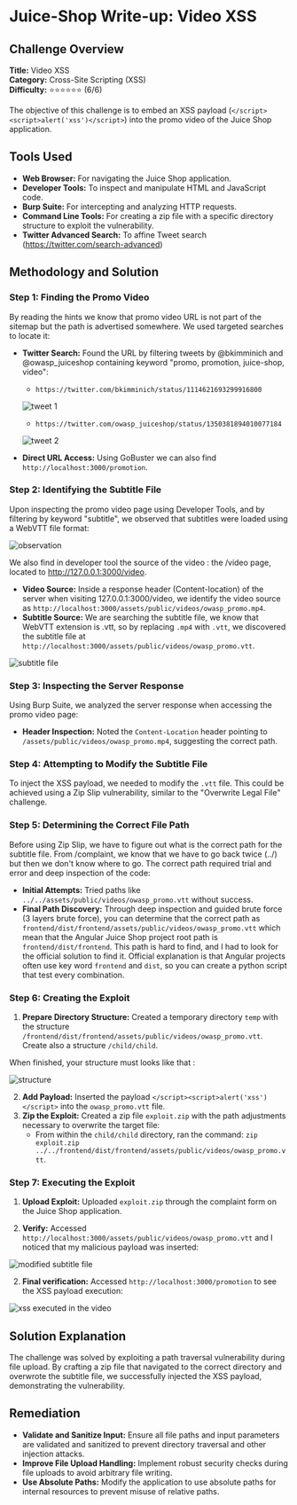# Juice-Shop Write-up: Video XSS

## Challenge Overview
**Title:** Video XSS  
**Category:** Cross-Site Scripting (XSS)  
**Difficulty:** ⭐⭐⭐⭐⭐⭐ (6/6)  

The objective of this challenge is to embed an XSS payload (`</script><script>alert('xss')</script>`) into the promo video of the Juice Shop application.

## Tools Used
- **Web Browser:** For navigating the Juice Shop application.
- **Developer Tools:** To inspect and manipulate HTML and JavaScript code.
- **Burp Suite:** For intercepting and analyzing HTTP requests.
- **Command Line Tools:** For creating a zip file with a specific directory structure to exploit the vulnerability.
- **Twitter Advanced Search:** To affine Tweet search (https://twitter.com/search-advanced)

## Methodology and Solution

### Step 1: Finding the Promo Video
By reading the hints we know that promo video URL is not part of the sitemap but the path is advertised somewhere. We used targeted searches to locate it:
- **Twitter Search:** Found the URL by filtering tweets by @bkimminich and @owasp_juiceshop containing keyword "promo, promotion, juice-shop, video":
  - `https://twitter.com/bkimminich/status/1114621693299916800`

  ![tweet 1](../assets/difficulty6/video_xss_1.png)

  - `https://twitter.com/owasp_juiceshop/status/1350381894010077184`

  ![tweet 2](../assets/difficulty6/video_xss_2.png)

- **Direct URL Access:** Using GoBuster we can also find `http://localhost:3000/promotion`.

### Step 2: Identifying the Subtitle File
Upon inspecting the promo video page using Developer Tools, and by filtering by keyword "subtitle", we observed that subtitles were loaded using a WebVTT file format:

![observation](../assets/difficulty6/video_xss_3.png)

We also find in developer tool the source of the video : the /video page, located to http://127.0.0.1:3000/video.

- **Video Source:** Inside a response header (Content-location) of the server when visiting 127.0.0.1:3000/video, we identify the video source as `http://localhost:3000/assets/public/videos/owasp_promo.mp4`.
- **Subtitle Source:** We are searching the subtitle file, we know that WebVTT extension is .vtt, so by replacing `.mp4` with `.vtt`, we discovered the subtitle file at `http://localhost:3000/assets/public/videos/owasp_promo.vtt`.

![subtitle file](../assets/difficulty6/video_xss_4.png)

### Step 3: Inspecting the Server Response
Using Burp Suite, we analyzed the server response when accessing the promo video page:
- **Header Inspection:** Noted the `Content-Location` header pointing to `/assets/public/videos/owasp_promo.mp4`, suggesting the correct path.

### Step 4: Attempting to Modify the Subtitle File
To inject the XSS payload, we needed to modify the `.vtt` file. This could be achieved using a Zip Slip vulnerability, similar to the "Overwrite Legal File" challenge.

### Step 5: Determining the Correct File Path
Before using Zip Slip, we have to figure out what is the correct path for the subtitle file. From /complaint, we know that we have to go back twice (../) but then we don't know where to go. The correct path required trial and error and deep inspection of the code:
- **Initial Attempts:** Tried paths like `../../assets/public/videos/owasp_promo.vtt` without success.
- **Final Path Discovery:** Through deep inspection and guided brute force (3 layers brute force), you can determine that the correct path as `frontend/dist/frontend/assets/public/videos/owasp_promo.vtt` which mean that the Angular Juice Shop project root path is `frontend/dist/frontend`. This path is hard to find, and I had to look for the official solution to find it. Official explanation is that Angular projects often use key word `frontend` and `dist`, so you can create a python script that test every combination.

### Step 6: Creating the Exploit
1. **Prepare Directory Structure:** Created a temporary directory `temp` with the structure `/frontend/dist/frontend/assets/public/videos/owasp_promo.vtt`. Create also a structure `/child/child`.

When finished, your structure must looks like that : 

![structure](../assets/difficulty6/video_xss_5.png)

2. **Add Payload:** Inserted the payload `</script><script>alert('xss')</script>` into the `owasp_promo.vtt` file.
3. **Zip the Exploit:** Created a zip file `exploit.zip` with the path adjustments necessary to overwrite the target file:
   - From within the `child/child` directory, ran the command: `zip exploit.zip ../../frontend/dist/frontend/assets/public/videos/owasp_promo.vtt`.

### Step 7: Executing the Exploit
1. **Upload Exploit:** Uploaded `exploit.zip` through the complaint form on the Juice Shop application.

2. **Verify:** Accessed `http://localhost:3000/assets/public/videos/owasp_promo.vtt` and I noticed that my malicious payload was inserted:

![modified subtitle file](../assets/difficulty6/video_xss_6.png)

2. **Final verification:** Accessed `http://localhost:3000/promotion` to see the XSS payload execution:

![xss executed in the video](../assets/difficulty6/video_xss_7.png)

## Solution Explanation
The challenge was solved by exploiting a path traversal vulnerability during file upload. By crafting a zip file that navigated to the correct directory and overwrote the subtitle file, we successfully injected the XSS payload, demonstrating the vulnerability.

## Remediation

- **Validate and Sanitize Input:** Ensure all file paths and input parameters are validated and sanitized to prevent directory traversal and other injection attacks.
- **Improve File Upload Handling:** Implement robust security checks during file uploads to avoid arbitrary file writing.
- **Use Absolute Paths:** Modify the application to use absolute paths for internal resources to prevent misuse of relative paths.
